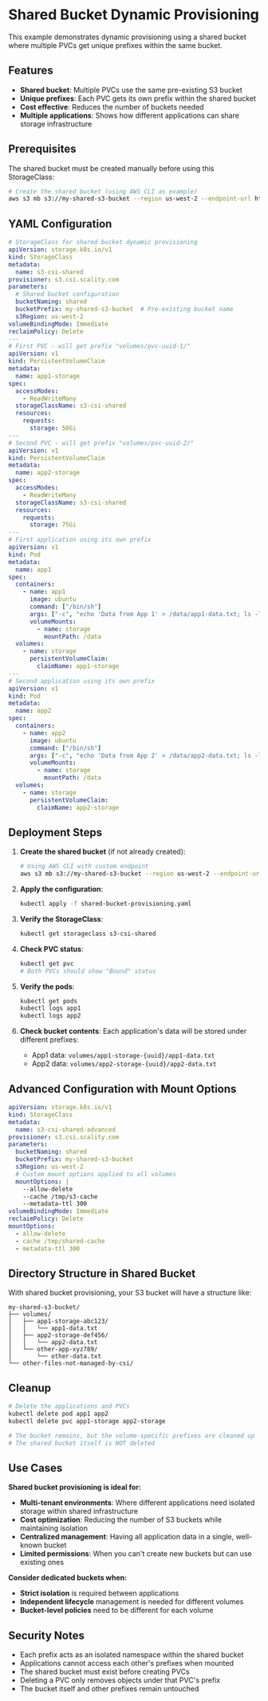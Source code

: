 # Shared Bucket Dynamic Provisioning

This example demonstrates dynamic provisioning using a shared bucket where multiple PVCs get unique prefixes within the same bucket.

## Features

- **Shared bucket**: Multiple PVCs use the same pre-existing S3 bucket
- **Unique prefixes**: Each PVC gets its own prefix within the shared bucket
- **Cost effective**: Reduces the number of buckets needed
- **Multiple applications**: Shows how different applications can share storage infrastructure

## Prerequisites

The shared bucket must be created manually before using this StorageClass:

```bash
# Create the shared bucket (using AWS CLI as example)
aws s3 mb s3://my-shared-s3-bucket --region us-west-2 --endpoint-url https://s3.your-scality.com
```

## YAML Configuration

```yaml
# StorageClass for shared bucket dynamic provisioning
apiVersion: storage.k8s.io/v1
kind: StorageClass
metadata:
  name: s3-csi-shared
provisioner: s3.csi.scality.com
parameters:
  # Shared bucket configuration
  bucketNaming: shared
  bucketPrefix: my-shared-s3-bucket  # Pre-existing bucket name
  s3Region: us-west-2
volumeBindingMode: Immediate
reclaimPolicy: Delete
---
# First PVC - will get prefix "volumes/pvc-uuid-1/"
apiVersion: v1
kind: PersistentVolumeClaim
metadata:
  name: app1-storage
spec:
  accessModes:
    - ReadWriteMany
  storageClassName: s3-csi-shared
  resources:
    requests:
      storage: 50Gi
---
# Second PVC - will get prefix "volumes/pvc-uuid-2/"
apiVersion: v1
kind: PersistentVolumeClaim
metadata:
  name: app2-storage
spec:
  accessModes:
    - ReadWriteMany
  storageClassName: s3-csi-shared
  resources:
    requests:
      storage: 75Gi
---
# First application using its own prefix
apiVersion: v1
kind: Pod
metadata:
  name: app1
spec:
  containers:
    - name: app1
      image: ubuntu
      command: ["/bin/sh"]
      args: ["-c", "echo 'Data from App 1' > /data/app1-data.txt; ls -la /data/; tail -f /dev/null"]
      volumeMounts:
        - name: storage
          mountPath: /data
  volumes:
    - name: storage
      persistentVolumeClaim:
        claimName: app1-storage
---
# Second application using its own prefix
apiVersion: v1
kind: Pod
metadata:
  name: app2
spec:
  containers:
    - name: app2
      image: ubuntu
      command: ["/bin/sh"]
      args: ["-c", "echo 'Data from App 2' > /data/app2-data.txt; ls -la /data/; tail -f /dev/null"]
      volumeMounts:
        - name: storage
          mountPath: /data
  volumes:
    - name: storage
      persistentVolumeClaim:
        claimName: app2-storage
```

## Deployment Steps

1. **Create the shared bucket** (if not already created):
   ```bash
   # Using AWS CLI with custom endpoint
   aws s3 mb s3://my-shared-s3-bucket --region us-west-2 --endpoint-url https://s3.your-scality.com
   ```

2. **Apply the configuration**:
   ```bash
   kubectl apply -f shared-bucket-provisioning.yaml
   ```

3. **Verify the StorageClass**:
   ```bash
   kubectl get storageclass s3-csi-shared
   ```

4. **Check PVC status**:
   ```bash
   kubectl get pvc
   # Both PVCs should show "Bound" status
   ```

5. **Verify the pods**:
   ```bash
   kubectl get pods
   kubectl logs app1
   kubectl logs app2
   ```

6. **Check bucket contents**: Each application's data will be stored under different prefixes:
   - App1 data: `volumes/app1-storage-{uuid}/app1-data.txt`
   - App2 data: `volumes/app2-storage-{uuid}/app2-data.txt`

## Advanced Configuration with Mount Options

```yaml
apiVersion: storage.k8s.io/v1
kind: StorageClass
metadata:
  name: s3-csi-shared-advanced
provisioner: s3.csi.scality.com
parameters:
  bucketNaming: shared
  bucketPrefix: my-shared-s3-bucket
  s3Region: us-west-2
  # Custom mount options applied to all volumes
  mountOptions: |
    --allow-delete
    --cache /tmp/s3-cache
    --metadata-ttl 300
volumeBindingMode: Immediate
reclaimPolicy: Delete
mountOptions:
  - allow-delete
  - cache /tmp/shared-cache
  - metadata-ttl 300
```

## Directory Structure in Shared Bucket

With shared bucket provisioning, your S3 bucket will have a structure like:

```text
my-shared-s3-bucket/
├── volumes/
│   ├── app1-storage-abc123/
│   │   └── app1-data.txt
│   ├── app2-storage-def456/
│   │   └── app2-data.txt
│   └── other-app-xyz789/
│       └── other-data.txt
└── other-files-not-managed-by-csi/
```

## Cleanup

```bash
# Delete the applications and PVCs
kubectl delete pod app1 app2
kubectl delete pvc app1-storage app2-storage

# The bucket remains, but the volume-specific prefixes are cleaned up
# The shared bucket itself is NOT deleted
```

## Use Cases

**Shared bucket provisioning is ideal for:**

- **Multi-tenant environments**: Where different applications need isolated storage within shared infrastructure
- **Cost optimization**: Reducing the number of S3 buckets while maintaining isolation
- **Centralized management**: Having all application data in a single, well-known bucket
- **Limited permissions**: When you can't create new buckets but can use existing ones

**Consider dedicated buckets when:**

- **Strict isolation** is required between applications
- **Independent lifecycle** management is needed for different volumes
- **Bucket-level policies** need to be different for each volume

## Security Notes

- Each prefix acts as an isolated namespace within the shared bucket
- Applications cannot access each other's prefixes when mounted
- The shared bucket must exist before creating PVCs
- Deleting a PVC only removes objects under that PVC's prefix
- The bucket itself and other prefixes remain untouched